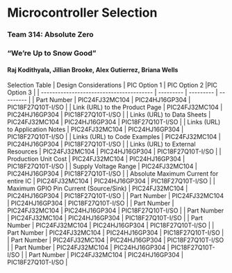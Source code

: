 # Microcontroller Selection

### Team 314: Absolute Zero

### “We’re Up to Snow Good”

#### Raj Kodithyala, Jillian Brooke, Alex Gutierrez, Briana Wells


Selection Table
| Design Considerations | PIC Option 1 | PIC Option 2 |PIC Option 3 |
| ---------------------------------------- | --------- | --------- | --------- |
| Part Number | PIC24FJ32MC104 | PIC24HJ16GP304 | PIC18F27Q10T-I/SO |
| Link (URL) to the Product Page | PIC24FJ32MC104 | PIC24HJ16GP304 | PIC18F27Q10T-I/SO |
| Links (URL) to Data Sheets | PIC24FJ32MC104 | PIC24HJ16GP304 | PIC18F27Q10T-I/SO |
| Links (URL) to Application Notes | PIC24FJ32MC104 | PIC24HJ16GP304 | PIC18F27Q10T-I/SO |
| Links (URL) to Code Examples | PIC24FJ32MC104 | PIC24HJ16GP304 | PIC18F27Q10T-I/SO |
| Links (URL) to External Resources | PIC24FJ32MC104 | PIC24HJ16GP304 | PIC18F27Q10T-I/SO |
| Production Unit Cost | PIC24FJ32MC104 | PIC24HJ16GP304 | PIC18F27Q10T-I/SO |
| Supply Voltage Range | PIC24FJ32MC104 | PIC24HJ16GP304 | PIC18F27Q10T-I/SO |
| Absolute Maximum Current for entire IC | PIC24FJ32MC104 | PIC24HJ16GP304 | PIC18F27Q10T-I/SO |
| Maximum GPIO Pin Current (Source/Sink) | PIC24FJ32MC104 | PIC24HJ16GP304 | PIC18F27Q10T-I/SO |
| Part Number | PIC24FJ32MC104 | PIC24HJ16GP304 | PIC18F27Q10T-I/SO |
| Part Number | PIC24FJ32MC104 | PIC24HJ16GP304 | PIC18F27Q10T-I/SO |
| Part Number | PIC24FJ32MC104 | PIC24HJ16GP304 | PIC18F27Q10T-I/SO |
| Part Number | PIC24FJ32MC104 | PIC24HJ16GP304 | PIC18F27Q10T-I/SO |
| Part Number | PIC24FJ32MC104 | PIC24HJ16GP304 | PIC18F27Q10T-I/SO |
| Part Number | PIC24FJ32MC104 | PIC24HJ16GP304 | PIC18F27Q10T-I/SO |
| Part Number | PIC24FJ32MC104 | PIC24HJ16GP304 | PIC18F27Q10T-I/SO |
| Part Number | PIC24FJ32MC104 | PIC24HJ16GP304 | PIC18F27Q10T-I/SO |

